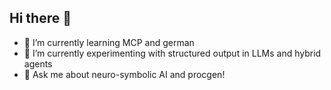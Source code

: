 ## Hi there 👋

- 🌱 I’m currently learning MCP and german
- 🔭 I’m currently experimenting with structured output in LLMs and hybrid agents
- 💬 Ask me about neuro-symbolic AI and procgen!

<!--
**lud77/lud77** is a ✨ _special_ ✨ repository because its `README.md` (this file) appears on your GitHub profile.

Here are some ideas to get you started:

- 🔭 I’m currently working on ...
- 🌱 I’m currently learning ...
- 👯 I’m looking to collaborate on ...
- 🤔 I’m looking for help with ...
- 💬 Ask me about ...
- 📫 How to reach me: ...
- 😄 Pronouns: ...
- ⚡ Fun fact: ...
-->
